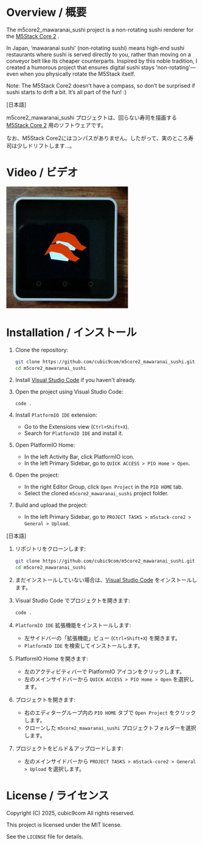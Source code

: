 # Overview / 概要

The m5core2_mawaranai_sushi project is a non-rotating sushi renderer for the [M5Stack Core 2](https://docs.m5stack.com/#/en/core/core2) .

In Japan, ‘mawaranai sushi’ (non-rotating sushi) means high-end sushi restaurants where sushi is served directly to you, rather than moving on a conveyor belt like its cheaper counterparts. Inspired by this noble tradition, I created a humorous project that ensures digital sushi stays 'non-rotating'—even when you physically rotate the M5Stack itself.

Note: The M5Stack Core2 doesn’t have a compass, so don’t be surprised if sushi starts to drift a bit. It’s all part of the fun! :)

\[日本語\]

m5core2_mawaranai_sushi プロジェクトは、回らない寿司を描画する [M5Stack Core 2](https://docs.m5stack.com/#/en/core/core2) 用のソフトウェアです。

なお、M5Stack Core2にはコンパスがありません。したがって、実のところ寿司は少しドリフトします…。

# Video / ビデオ

![video](video.gif)


# Installation / インストール

1. Clone the repository:
    ```sh
    git clone https://github.com/cubic9com/m5core2_mawaranai_sushi.git
    cd m5core2_mawaranai_sushi
    ```

2. Install [Visual Studio Code](https://code.visualstudio.com/) if you haven't already.

3. Open the project using Visual Studio Code:
    ```sh
    code .
    ```

4. Install `PlatformIO IDE` extension:
    - Go to the Extensions view (`Ctrl+Shift+X`).
    - Search for `PlatformIO IDE` and install it.

5. Open PlatformIO Home:
    - In the left Activity Bar, click PlatformIO icon.
    - In the left Primary Sidebar, go to `QUICK ACCESS > PIO Home > Open`.

6. Open the project:
    - In the right Editor Group, click `Open Project` in the `PIO HOME` tab.
    - Select the cloned `m5core2_mawaranai_sushi` project folder.

7. Build and upload the project:
    - In the left Primary Sidebar, go to `PROJECT TASKS > m5stack-core2 > General > Upload`.

\[日本語\]

1. リポジトリをクローンします:
    ```sh
    git clone https://github.com/cubic9com/m5core2_mawaranai_sushi.git
    cd m5core2_mawaranai_sushi
    ```

2. まだインストールしていない場合は、[Visual Studio Code](https://code.visualstudio.com/) をインストールします。

3. Visual Studio Code でプロジェクトを開きます:
    ```sh
    code .
    ```

4. `PlatformIO IDE` 拡張機能をインストールします:
    - 左サイドバーの「拡張機能」ビュー (`Ctrl+Shift+X`) を開きます。
    - `PlatformIO IDE` を検索してインストールします。

5. PlatformIO Home を開きます:
    - 左のアクティビティバーで PlatformIO アイコンをクリックします。
    - 左のメインサイドバーから `QUICK ACCESS > PIO Home > Open` を選択します。

6. プロジェクトを開きます:
    - 右のエディターグループ内の `PIO HOME` タブで `Open Project` をクリックします。
    - クローンした `m5core2_mawaranai_sushi` プロジェクトフォルダーを選択します。

7. プロジェクトをビルド＆アップロードします:
    - 左のメインサイドバーから `PROJECT TASKS > m5stack-core2 > General > Upload` を選択します。

# License / ライセンス

Copyright (C) 2025, cubic9com All rights reserved.

This project is licensed under the MIT license.

See the `LICENSE` file for details.
